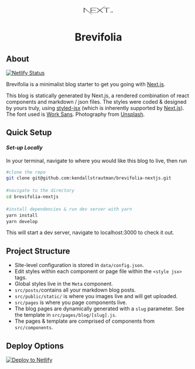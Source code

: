 <p align="center">
  <a href="https://www.nextjs.org/">
    <img src="src/public/static/nextjs-black-logo.svg" width="80" height="28">
  </a>
</p>
<h1 align="center">
  Brevifolia
</h1>

## About

[![Netlify Status](https://api.netlify.com/api/v1/badges/314f6fb1-b4a6-484a-ad3d-c26663a63bca/deploy-status)](https://app.netlify.com/sites/brevifolia-nextjs/deploys)

Brevifolia is a minimalist blog starter to get you going with [Next.js](https://nextjs.org/). 

This blog is statically generated by Next.js, a rendered combination of react components and markdown / json files. The styles were coded & designed by yours truly, using [styled-jsx](https://github.com/zeit/styled-jsx) (which is inherently supported by [Next.js](https://nextjs.org/docs#built-in-css-support)). The font used is [Work Sans](https://fonts.google.com/specimen/Work+Sans). Photography from [Unsplash](https://unsplash.com/).

##  Quick Setup

#### *Set-up Locally*
In your terminal, navigate to where you would like this blog to live, then run 
```bash
#clone the repo
git clone git@github.com:kendallstrautman/brevifolia-nextjs.git

#navigate to the directory
cd brevifolia-nextjs

#install dependencies & run dev server with yarn 
yarn install
yarn develop

```
This will start a dev server, navigate to localhost:3000 to check it out.

## Project Structure 

- Site-level configuration is stored in `data/config.json`. 
- Edit styles within each component or page file within the `<style jsx>` tags. 
- Global styles live in the `Meta` component. 
- `src/posts/`contains all your markdown blog posts.
- `src/public/static/` is where you images live and will get uploaded.
- `src/pages` is where you page components live. 
- The blog pages are dynamically generated with a `slug` parameter. See the template in `src/pages/blog/[slug].js`. 
- The pages & template are comprised of components from `src/components`.

## Deploy Options

[![Deploy to Netlify](https://www.netlify.com/img/deploy/button.svg)](https://app.netlify.com/start/deploy?repository=https://github.com/kendallstrautman/brevifolia-nextjs)
